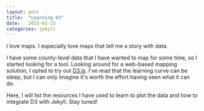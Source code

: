 ```yaml
---
layout: post
title:  "Learning D3"
date:   2015-03-15
categories: jekyll
---
```


I love maps. I especially love maps that tell me a story with data.

I have some county-level data that I have wanted to map for some time, so I started looking for a tool.
Looking around for a web-based mapping solution, I opted to try out [D3.js][d3-site]. I've read that the learning curve can be steep, but I can only imagine it's worth the effort having seen what it can do. 

Here, I will list the resources I have used to learn to plot the data and how to integrate D3 with Jekyll. Stay tuned!

[d3-site]:      http://d3js.org/